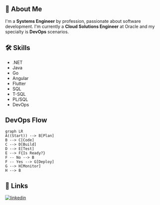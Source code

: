 ## 🚀 About Me
I'm a **Systems Engineer** by profession, passionate about software development. I'm currently a **Cloud Solutions Engineer** at Oracle and my specialty is **DevOps** scenarios.

## 🛠 Skills
- .NET
- Java
- Go
- Angular
- Flutter
- SQL
- T-SQL
- PL/SQL
- DevOps

## DevOps Flow
```mermaid
graph LR
A((Start)) --> B[Plan]
B --> C[Code]
C --> D[Build]
D --> E[Test]
E --> F{Is Ready?}
F -- No --> B
F -- Yes --> G[Deploy]
G --> H[Monitor]
H --> B
```

## 🔗 Links
[![linkedin](https://img.shields.io/badge/linkedin-0A66C2?style=for-the-badge&logo=linkedin&logoColor=white)](https://www.linkedin.com/in/root4j/)

